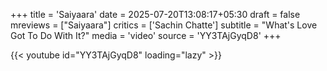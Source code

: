 +++
title = 'Saiyaara'
date = 2025-07-20T13:08:17+05:30
draft = false
mreviews = ["Saiyaara"]
critics = ['Sachin Chatte']
subtitle = "What's Love Got To Do With It?"
media = 'video'
source = 'YY3TAjGyqD8'
+++

{{< youtube id="YY3TAjGyqD8" loading="lazy" >}}
